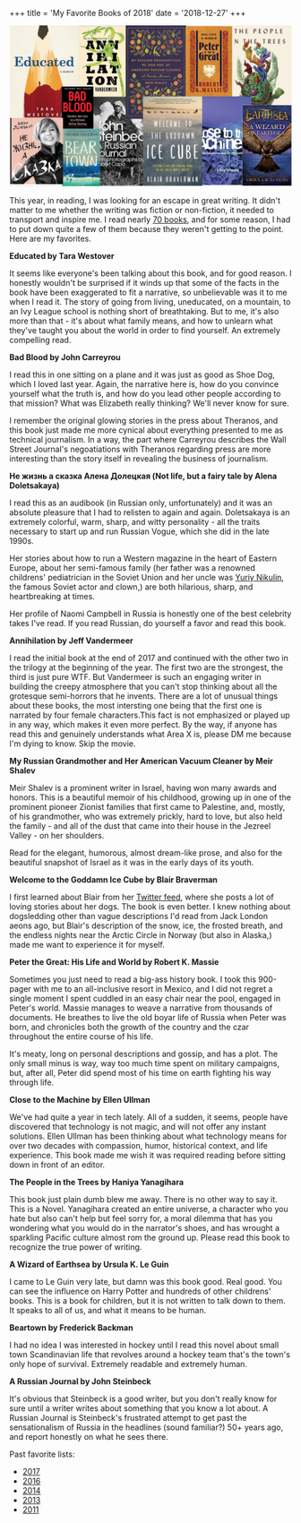 +++
title = 'My Favorite Books of 2018'
date = '2018-12-27'
+++

![books](https://raw.githubusercontent.com/vkblog/vkblog.github.io/master/public/img/2018books.png)

This year, in reading, I was looking for an escape in great writing. It didn't matter to me whether the writing was fiction or non-fiction, it needed to transport and inspire me. I read nearly [70 books](https://www.goodreads.com/user_challenges/10558350), and for some reason, I had to put down quite a few of them because they weren't getting to the point. Here are my favorites.   

**Educated by Tara Westover** 

It seems like everyone's been talking about this book, and for good reason. I honestly wouldn't be surprised if it winds up that some of the facts in the book have been exaggerated to fit a narrative, so unbelievable was it to me when I read it. The story of going from living, uneducated, on a mountain, to an Ivy League school is nothing short of breathtaking. But to me, it's also more than that - it's about what family means, and how to unlearn what they've taught you about the world in order to find yourself. An extremely compelling read. 

**Bad Blood by John Carreyrou** 

I read this in one sitting on a plane and it was just as good as Shoe Dog, which I loved last year. Again, the narrative here is, how do you convince yourself what the truth is, and how do you lead other people according to that mission? What was Elizabeth really thinking? We'll never know for sure. 

I remember the original glowing stories in the press about Theranos, and this book just made me more cynical about everything presented to me as technical journalism. In a way, the part where Carreyrou describes the Wall Street Journal's negoatiations with Theranos regarding press are more interesting than the story itself in revealing the business of journalism. 

**Не жизнь а сказка Алена Долецкая (Not life, but a fairy tale by Alena Doletsakaya)**

I read this as an audibook (in Russian only, unfortunately) and it was an absolute pleasure that I had to relisten to again and again. Doletsakaya is an extremely colorful, warm, sharp, and witty personality - all the traits necessary to start up and run Russian Vogue, which she did in the late 1990s. 

Her stories about how to run a Western magazine in the heart of Eastern Europe, about her semi-famous family (her father was a renowned childrens' pediatrician in the Soviet Union and her uncle was [Yuriy Nikulin](https://en.wikipedia.org/wiki/Yuri_Nikulin), the famous Soviet actor and clown,) are both hilarious, sharp, and heartbreaking at times. 

Her profile of Naomi Campbell in Russia is honestly one of the best celebrity takes I've read. If you read Russian, do yourself a favor and read this book.  

**Annihilation by Jeff Vandermeer**

I read the initial book at the end of 2017 and continued with the other two in the trilogy at the beginning of the year. The first two are the strongest, the third is just pure WTF. But Vandermeer is such an engaging writer in building the creepy atmosphere that you can't stop thinking about all the grotesque semi-horrors that he invents. There are a lot of unusual things about these books, the most intersting one being that the first one is narrated by four female characters.This fact is not emphasized or played up in any way, which makes it even more perfect. By the way, if anyone has read this and genuinely understands what Area X is, please DM me because I'm dying to know. Skip the movie. 

**My Russian Grandmother and Her American Vacuum Cleaner by Meir Shalev**

Meir Shalev is a prominent writer in Israel, having won many awards and honors. This is a beautiful memoir of his childhood, growing up in one of the prominent pioneer Zionist families that first came to Palestine, and, mostly, of his grandmother, who was extremely prickly, hard to love, but also held the family - and all of the dust that came into their house in the Jezreel Valley - on her shoulders. 

Read for the elegant, humorous, almost dream-like prose, and also for the beautiful snapshot of Israel as it was in the early days of its youth. 

**Welcome to the Goddamn Ice Cube by Blair Braverman**

I first learned about Blair from her [Twitter feed](https://twitter.com/BlairBraverman), where she posts a lot of loving stories about her dogs. The book is even better. I knew nothing about dogsledding other than vague descriptions I'd read from Jack London aeons ago, but Blair's description of the snow, ice, the frosted breath, and the endless nights near the Arctic Circle in Norway (but also in Alaska,) made me want to experience it for myself. 


**Peter the Great: His Life and World by Robert K. Massie**

Sometimes you just need to read a big-ass history book. I took this 900-pager with me to an all-inclusive resort in Mexico, and I did not regret a single moment I spent cuddled in an easy chair near the pool, engaged in Peter's world. Massie manages to weave a narrative from thousands of documents. He breathes to live the old boyar life of Russia when Peter was born, and chronicles both the growth of the country and the czar throughout the entire course of his life. 

It's meaty, long on personal descriptions and gossip, and has a plot. The only small minus is way, way too much time spent on military campaigns, but, after all, Peter did spend most of his time on earth fighting his way through life. 


**Close to the Machine by Ellen Ullman**

We've had quite a year in tech lately. All of a sudden, it seems, people have discovered that technology is not magic, and will not offer any instant solutions. Ellen Ullman has been thinking about what technology means for over two decades with compassion, humor, historical context, and life experience. This book made me wish it was required reading before sitting down in front of an editor. 

**The People in the Trees by Haniya Yanagihara**

This book just plain dumb blew me away. There is no other way to say it. This is a Novel. Yanagihara created an entire universe, a character who you hate but also can't help but feel sorry for, a moral dilemma that has you wondering what you would do in the narrator's shoes, and has wrought a sparkling Pacific culture almost rom the ground up.  Please read this book to recognize the true power of writing. 


**A Wizard of Earthsea by Ursula K. Le Guin**

I came to Le Guin very late, but damn was this book good. Real good. You can see the influence on Harry Potter and hundreds of other childrens' books. This is a book for children, but it is not written to talk down to them. It speaks to all of us, and what it means to be human. 

**Beartown by Frederick Backman**

I had no idea I was interested in hockey until I read this novel about small town Scandinavian life that revolves around a hockey team that's the town's only hope of survival. Extremely readable and extremely human. 

**A Russian Journal by John Steinbeck**

It's obvious that Steinbeck is a good writer, but you don't really know for sure until a writer writes about something that you know a lot about. A Russian Journal is Steinbeck's frustrated attempt to get past the sensationalism of Russia in the headlines (sound familiar?) 50+ years ago, and report honestly on what he sees there. 




Past favorite lists: 

+ [2017](http://blog.vickiboykis.com/2018/01/02/favorite-books/)
+ [2016](http://blog.vickiboykis.com/2016/12/26/books-of-2016/)
+ [2014](http://blog.vickiboykis.com/2015/01/my-favorite-books-of-2014/)
+ [2013](http://blog.vickiboykis.com/2013/12/my-favorite-books-of-2013/)
+ [2011](http://blog.vickiboykis.com/2012/01/the-best-books-i-read-in-2011/)
